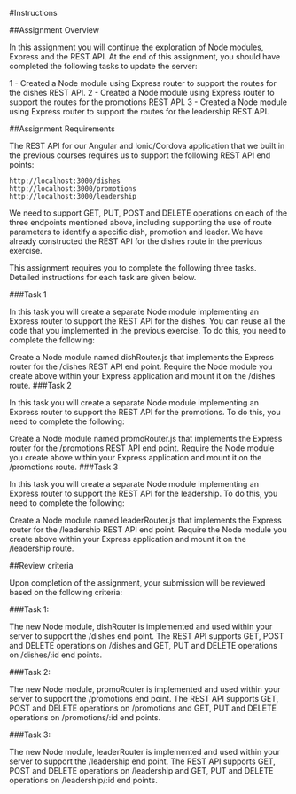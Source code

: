 #Instructions

##Assignment Overview

In this assignment you will continue the exploration of Node modules, Express and the REST API. At the end of this assignment, you should have completed the following tasks to update the server:

1 - Created a Node module using Express router to support the routes for the dishes REST API.
2 - Created a Node module using Express router to support the routes for the promotions REST API.
3 - Created a Node module using Express router to support the routes for the leadership REST API.


##Assignment Requirements

The REST API for our Angular and Ionic/Cordova application that we built in the previous courses requires us to support the following REST API end points:
``` 
http://localhost:3000/dishes
http://localhost:3000/promotions
http://localhost:3000/leadership
```
We need to support GET, PUT, POST and DELETE operations on each of the three endpoints mentioned above, including supporting the use of route parameters to identify a specific dish, promotion and leader. We have already constructed the REST API for the dishes route in the previous exercise.

This assignment requires you to complete the following three tasks. Detailed instructions for each task are given below.

###Task 1

In this task you will create a separate Node module implementing an Express router to support the REST API for the dishes. You can reuse all the code that you implemented in the previous exercise. To do this, you need to complete the following:

Create a Node module named dishRouter.js that implements the Express router for the /dishes REST API end point.
Require the Node module you create above within your Express application and mount it on the /dishes route.
###Task 2

In this task you will create a separate Node module implementing an Express router to support the REST API for the promotions. To do this, you need to complete the following:

Create a Node module named promoRouter.js that implements the Express router for the /promotions REST API end point.
Require the Node module you create above within your Express application and mount it on the /promotions route.
###Task 3

In this task you will create a separate Node module implementing an Express router to support the REST API for the leadership. To do this, you need to complete the following:

Create a Node module named leaderRouter.js that implements the Express router for the /leadership REST API end point.
Require the Node module you create above within your Express application and mount it on the /leadership route.

##Review criteria

Upon completion of the assignment, your submission will be reviewed based on the following criteria:

###Task 1:

The new Node module, dishRouter is implemented and used within your server to support the /dishes end point.
The REST API supports GET, POST and DELETE operations on /dishes and GET, PUT and DELETE operations on /dishes/:id end points.

###Task 2:

The new Node module, promoRouter is implemented and used within your server to support the /promotions end point.
The REST API supports GET, POST and DELETE operations on /promotions and GET, PUT and DELETE operations on /promotions/:id end points.

###Task 3:

The new Node module, leaderRouter is implemented and used within your server to support the /leadership end point.
The REST API supports GET, POST and DELETE operations on /leadership and GET, PUT and DELETE operations on /leadership/:id end points.